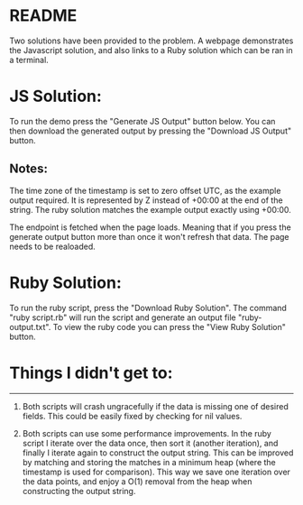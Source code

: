 # README

 Two solutions have been provided to the problem.
 A webpage demonstrates the Javascript solution, and also links to a Ruby solution
 which can be ran in a terminal.

# JS Solution:
 To run the demo press the "Generate JS Output" button below.
 You can then download the generated output by pressing the "Download JS Output" button.

## Notes:
 The time zone of the timestamp is set to zero offset UTC, as the example
 output required. It is represented by Z instead of +00:00 at the end of the string.
 The ruby solution matches the example output exactly using +00:00.

 The endpoint is fetched when the page loads. Meaning that if you press the generate output button
 more than once it won't refresh that data. The page needs to be realoaded.

# Ruby Solution:
 To run the ruby script, press the "Download Ruby Solution". The command "ruby script.rb"
 will run the script and generate an output file "ruby-output.txt". To view the ruby
 code you can press the "View Ruby Solution" button.

# Things I didn't get to:
 ----------------------------
1. Both scripts will crash ungracefully if the data is missing one of desired fields.
 This could be easily fixed by checking for nil values.

2. Both scripts can use some performance improvements. In the ruby script I iterate over the
 data once, then sort it (another iteration), and finally I iterate again to construct
 the output string. This can be improved by matching and storing the matches in a minimum
 heap (where the timestamp is used for comparison). This way we save one iteration over the
 data points, and enjoy a O(1) removal from the heap when constructing the output string.
